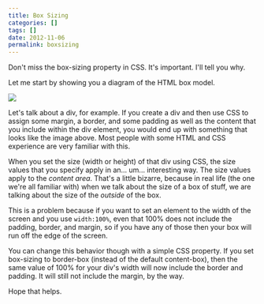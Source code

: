 ```yaml
---
title: Box Sizing
categories: []
tags: []
date: 2012-11-06
permalink: boxsizing
---
```


Don&#39;t miss the box-sizing property in CSS. It&#39;s important. I&#39;ll tell you why.

Let me start by showing you a diagram of the HTML box model.
<!-- xmore -->

![](/files/boxsizing_01.png)

Let&#39;s talk about a div, for example. If you create a div and then use CSS to assign some margin, a border, and some padding as well as the content that you include within the div element, you would end up with something that looks like the image above. Most people with some HTML and CSS experience are very familiar with this.

When you set the size (width or height) of that div using CSS, the size values that you specify apply in an... um... interesting way. The size values apply to the _content area_. That&#39;s a little bizarre, because in real life (the one we&#39;re all familiar with) when we talk about the size of a box of stuff, we are talking about the size of the _outside_ of the box.

This is a problem because if you want to set an element to the width of the screen and you use `width:100%`, even that 100% does not include the padding, border, and margin, so if you have any of those then your box will run off the edge of the screen.

You can change this behavior though with a simple CSS property. If you set box-sizing to border-box (instead of the default content-box), then the same value of 100% for your div&#39;s width will now include the border and padding. It will still not include the margin, by the way.

Hope that helps.